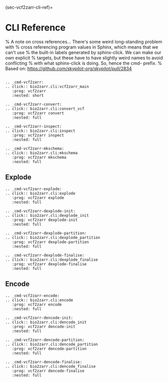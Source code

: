 (sec-vcf2zarr-cli-ref)=
# CLI Reference

% A note on cross references... There's some weird long-standing problem with
% cross referencing program values in Sphinx, which means that we can't use
% the built-in labels generated by sphinx-click. We can make our own explicit
% targets, but these have to have slightly weird names to avoid conflicting
% with what sphinx-click is doing. So, hence the cmd- prefix.
% Based on: https://github.com/skypilot-org/skypilot/pull/2834

```{eval-rst}

.. _cmd-vcf2zarr:
.. click:: bio2zarr.cli:vcf2zarr_main
   :prog: vcf2zarr
   :nested: short

.. _cmd-vcf2zarr-convert:
.. click:: bio2zarr.cli:convert_vcf
   :prog: vcf2zarr convert
   :nested: full

.. _cmd-vcf2zarr-inspect:
.. click:: bio2zarr.cli:inspect
   :prog: vcf2zarr inspect
   :nested: full

.. _cmd-vcf2zarr-mkschema:
.. click:: bio2zarr.cli:mkschema
   :prog: vcf2zarr mkschema
   :nested: full
```

## Explode

```{eval-rst}
.. _cmd-vcf2zarr-explode:
.. click:: bio2zarr.cli:explode
   :prog: vcf2zarr explode
   :nested: full

.. _cmd-vcf2zarr-dexplode-init:
.. click:: bio2zarr.cli:dexplode_init
   :prog: vcf2zarr dexplode-init
   :nested: full

.. _cmd-vcf2zarr-dexplode-partition:
.. click:: bio2zarr.cli:dexplode_partition
   :prog: vcf2zarr dexplode-partition
   :nested: full

.. _cmd-vcf2zarr-dexplode-finalise:
.. click:: bio2zarr.cli:dexplode_finalise
   :prog: vcf2zarr dexplode-finalise
   :nested: full
```

## Encode

```{eval-rst}
.. _cmd-vcf2zarr-encode:
.. click:: bio2zarr.cli:encode
   :prog: vcf2zarr encode
   :nested: full

.. _cmd-vcf2zarr-dencode-init:
.. click:: bio2zarr.cli:dencode_init
   :prog: vcf2zarr dencode-init
   :nested: full

.. _cmd-vcf2zarr-dencode-partition:
.. click:: bio2zarr.cli:dencode_partition
   :prog: vcf2zarr dencode-partition
   :nested: full

.. _cmd-vcf2zarr-dencode-finalise:
.. click:: bio2zarr.cli:dencode_finalise
   :prog: vcf2zarr dencode-finalise
   :nested: full
```

